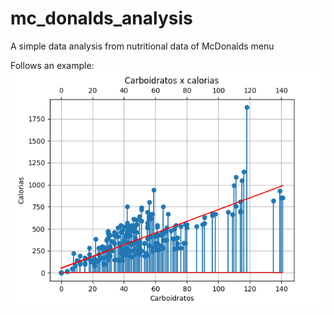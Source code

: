 # mc_donalds_analysis
A simple data analysis from nutritional data of McDonalds menu

Follows an example:
![Image](test.png)
